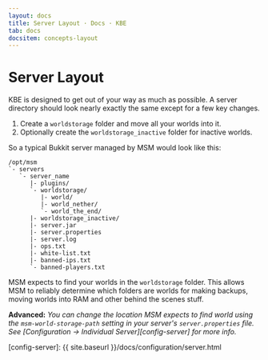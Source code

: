 ```yaml
---
layout: docs
title: Server Layout · Docs · KBE
tab: docs
docsitem: concepts-layout
---
```


Server Layout
=============

KBE is designed to get out of your way as much as possible. A server directory should look nearly exactly the same except for a few key changes.

1. Create a `worldstorage` folder and move all your worlds into it.
2. Optionally create the `worldstorage_inactive` folder for inactive worlds.

So a typical Bukkit server managed by MSM would look like this:

	/opt/msm
	`- servers
	   `- server_name
	      |- plugins/
	      `- worldstorage/
	         |- world/
	         |- world_nether/
	         `- world_the_end/
	      |- worldstorage_inactive/
	      |- server.jar
	      |- server.properties
	      |- server.log
	      |- ops.txt
	      |- white-list.txt
	      |- banned-ips.txt
	      `- banned-players.txt

MSM expects to find your worlds in the `worldstorage` folder. This allows MSM to reliably determine which folders are worlds for making backups, moving worlds into RAM and other behind the scenes stuff.

**Advanced:** *You can change the location MSM expects to find world using the `msm-world-storage-path` setting in your server's `server.properties` file. See [Configuration &rarr; Individual Server][config-server] for more info.*

[config-server]: {{ site.baseurl }}/docs/configuration/server.html